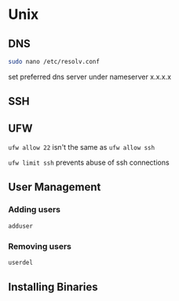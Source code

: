 # Unix

## DNS

```bash
sudo nano /etc/resolv.conf
```

set preferred dns server under nameserver x.x.x.x

## SSH

## UFW

`ufw allow 22` isn't the same as `ufw allow ssh`

`ufw limit ssh` prevents abuse of ssh connections

## User Management

### Adding users

```bash
adduser
```

### Removing users

```bash
userdel
```

## Installing Binaries
